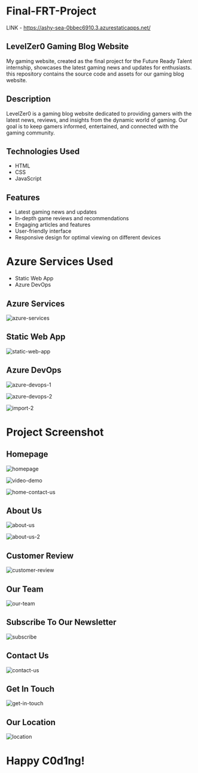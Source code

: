 # Final-FRT-Project
LINK - https://ashy-sea-0bbec6910.3.azurestaticapps.net/
## LevelZer0 Gaming Blog Website
My gaming website, created as the final project for the Future Ready Talent internship, showcases the latest gaming news and updates for enthusiasts. this repository contains the source code and assets for our gaming blog website.

## Description
LevelZer0 is a gaming blog website dedicated to providing gamers with the latest news, reviews, and insights from the dynamic world of gaming. Our goal is to keep gamers informed, entertained, and connected with the gaming community.

## Technologies Used
- HTML
- CSS
- JavaScript

## Features
- Latest gaming news and updates
- In-depth game reviews and recommendations
- Engaging articles and features
- User-friendly interface
- Responsive design for optimal viewing on different devices

# Azure Services Used
- Static Web App
- Azure DevOps

## Azure Services
![azure-services](https://github.com/ijustkrish/Final-FRT-Project/assets/90437842/f0b7f1ea-cbde-4ac7-b414-4151f2ad73b3)

## Static Web App
![static-web-app](https://github.com/ijustkrish/Final-FRT-Project/assets/90437842/b0b79cf2-2d69-4e01-8c18-2b06f5d04b5a)

## Azure DevOps
![azure-devops-1](https://github.com/ijustkrish/Final-FRT-Project/assets/90437842/41da9425-bc39-475c-bf22-b42aad71c586)

![azure-devops-2](https://github.com/ijustkrish/Final-FRT-Project/assets/90437842/d5e59bc3-2c0b-4a81-9166-3d5fb4127cbc)

![import-2](https://github.com/ijustkrish/Final-FRT-Project/assets/90437842/c91d0fd4-4937-443e-9795-1cd8ea7b7749)


# Project Screenshot
## Homepage
![homepage](https://github.com/ijustkrish/Final-FRT-Project/assets/90437842/029dfe10-a8bd-41f0-8032-940993ef9459)

![video-demo](https://github.com/ijustkrish/Final-FRT-Project/assets/90437842/111c89cf-b70c-4698-a03f-1beb5e6d51c5)

![home-contact-us](https://github.com/ijustkrish/Final-FRT-Project/assets/90437842/617685fb-eb77-440d-bc5e-5b2b41cd9844)

## About Us
![about-us](https://github.com/ijustkrish/Final-FRT-Project/assets/90437842/f0336a93-2684-4ce5-9f6e-06540ab8d144)

![about-us-2](https://github.com/ijustkrish/Final-FRT-Project/assets/90437842/390f5e57-5a66-4c9a-891f-8cf6851ecf67)

## Customer Review
![customer-review](https://github.com/ijustkrish/Final-FRT-Project/assets/90437842/9dbf5b04-600d-4cd2-9c58-e86503e71648)

## Our Team
![our-team](https://github.com/ijustkrish/Final-FRT-Project/assets/90437842/3995f3c2-8a50-4836-8daf-42ded300943a)

## Subscribe To Our Newsletter
![subscribe](https://github.com/ijustkrish/Final-FRT-Project/assets/90437842/728dbe83-bc2d-485c-b6bf-b5d2de068bc0)

## Contact Us
![contact-us](https://github.com/ijustkrish/Final-FRT-Project/assets/90437842/41c4a9aa-733e-4182-a0b9-744580c1e808)

## Get In Touch
![get-in-touch](https://github.com/ijustkrish/Final-FRT-Project/assets/90437842/18d95691-bcd7-471f-ac1e-cd2f442cfc8d)

## Our Location
![location](https://github.com/ijustkrish/Final-FRT-Project/assets/90437842/c6150ec7-da32-4270-a1ba-a0e4b2f7dcb9)

# Happy C0d1ng!
